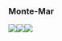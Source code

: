 ### Monte-Mar

![](https://i.ibb.co/vZHJ0Wt/Home.png)![](https://i.ibb.co/yp7TMkd/Login.png)![](https://i.ibb.co/zGtXqLt/Registro.png)
